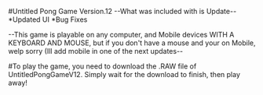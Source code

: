 #Untitled Pong Game Version.12
--What was included with is Update--
*Updated UI
*Bug Fixes

--This game is playable on any computer, and Mobile devices WITH A KEYBOARD AND MOUSE, but if you don't have a mouse and your on Mobile, welp sorry (Ill add mobile in one of the next updates--

#To play the game, you need to download the .RAW file of UntitledPongGameV12. Simply wait for the download to finish, then play away!
